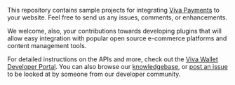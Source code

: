 This repository contains sample projects for integrating [Viva Payments](https://www.vivapayments.com) to your website. Feel free to send us any issues, comments, or enhancements.

We welcome, also, your contributions towards developing plugins that will allow easy integration with popular open source e-commerce platforms and content management tools.

For detailed instructions on the APIs and more, check out the [Viva Wallet Developer Portal](https://developer.vivapayments.com). You can also browse our [knowledgebase](https://support.vivapayments.com/hc/en-us), or [post an issue](https://github.com/VivaPayments/API/issues) to be looked at by someone from our developer community.
